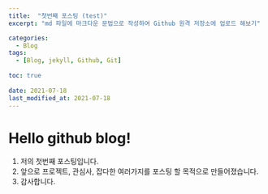```yaml
---
title:  "첫번째 포스팅 (test)"
excerpt: "md 파일에 마크다운 문법으로 작성하여 Github 원격 저장소에 업로드 해보기"

categories:
  - Blog
tags:
  - [Blog, jekyll, Github, Git]
 
toc: true 
 
date: 2021-07-18
last_modified_at: 2021-07-18
---
```

# Hello github blog!

1. 저의 첫번째 포스팅입니다.
2. 앞으로 프로젝트, 관심사, 잡다한 여러가지를 포스팅 할 목적으로 만들어졌습니다.
3. 감사합니다.

